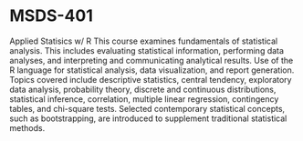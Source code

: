 # MSDS-401
Applied Statisics w/ R 
This course examines fundamentals of statistical analysis. This includes evaluating statistical information, performing data analyses, and interpreting and communicating analytical results. Use of the R language for statistical analysis, data visualization, and report generation. Topics covered include descriptive statistics, central tendency, exploratory data analysis, probability theory, discrete and continuous distributions, statistical inference, correlation, multiple linear regression, contingency tables, and chi-square tests. Selected contemporary statistical concepts, such as bootstrapping, are introduced to supplement traditional statistical methods.
